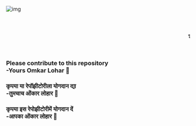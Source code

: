 ![img](https://www.scrolldroll.com/wp-content/uploads/2021/09/sorry-sorry-rahul-gandhi-meme-template.jpg|500)

<marquee><h1>स्वागत स्वागत स्वागत</h1></marquee>

### Please contribute to this repository <br/>-Yours Omkar Lohar 💖

### कृपया या रेपॉझीटोरीला योगदान द्या <br/>-तुमचाच ओंकार लोहार 💖

### कृपया इस रेपोझीटोरीमें योगदान दें <br/>-आपका ओंकार लोहार 💖
